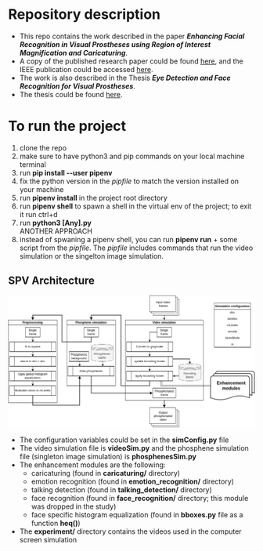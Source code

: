 # Repository description
- This repo contains the work described in the paper ***Enhancing Facial Recognition in Visual Prostheses using Region of Interest Magnification and Caricaturing***.
- A copy of the published research paper could be found [here](./Paper/), and the IEEE publication could be accessed [here](https://ieeexplore.ieee.org/document/10401409).
- The work is also described in the Thesis ***Eye Detection and Face Recognition for Visual Prostheses***.
- The thesis could be found [here](./Thesis/).

# To run the project
1. clone the repo
2. make sure to have python3 and pip commands on your local machine terminal
3. run **pip install --user pipenv**
4. fix the python version in the *pipfile* to match the version installed on your machine
5. run **pipenv install** in the project root directory  
6. run **pipenv shell** to spawn a shell in the virtual env of the project; to exit it run ctrl+d
7. run **python3 [Any].py**  
ANOTHER APPROACH  
8. instead of spwaning a pipenv shell, you can run **pipenv run** + some script from the *pipfile*. The *pipfile* includes commands that run the video simulation or the singelton image simulation.


## SPV Architecture
![spv architecture](images/architecture.png "SPV architecture")

- The configuration variables could be set in the **simConfig.py** file
- The video simulation file is **videoSim.py** and the phosphene simulation file (singleton image simulation) is **phosphenesSim.py**
- The enhancement modules are the following:
    - caricaturing (found in **caricaturing/** directory)
    - emotion recognition (found in **emotion_recognition/** directory)
    - talking detection (found in **talking_detection/** directory)
    - face recognition (found in **face_recognition/** directory; this module was dropped in the study)
    - face specific histogram equalization (found in **bboxes.py** file as a function **heq()**)
- The **experiment/** directory contains the videos used in the computer screen simulation



